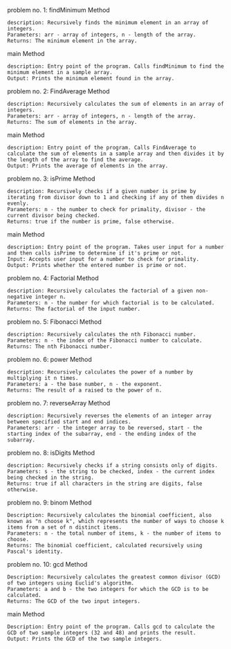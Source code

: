 problem no. 1:
  findMinimum Method
  
    description: Recursively finds the minimum element in an array of integers.
    Parameters: arr - array of integers, n - length of the array.
    Returns: The minimum element in the array.

main Method

    description: Entry point of the program. Calls findMinimum to find the minimum element in a sample array.
    Output: Prints the minimum element found in the array.

problem no. 2:
  FindAverage Method

    description: Recursively calculates the sum of elements in an array of integers.
    Parameters: arr - array of integers, n - length of the array.
    Returns: The sum of elements in the array.

main Method

    description: Entry point of the program. Calls FindAverage to calculate the sum of elements in a sample array and then divides it by the length of the array to find the average.
    Output: Prints the average of elements in the array.

problem no. 3:
  isPrime Method

    description: Recursively checks if a given number is prime by iterating from divisor down to 1 and checking if any of them divides n evenly.
    Parameters: n - the number to check for primality, divisor - the current divisor being checked.
    Returns: true if the number is prime, false otherwise.

main Method

    description: Entry point of the program. Takes user input for a number and then calls isPrime to determine if it's prime or not.
    Input: Accepts user input for a number to check for primality.
    Output: Prints whether the entered number is prime or not.

problem no. 4:
  Factorial Method

    description: Recursively calculates the factorial of a given non-negative integer n.
    Parameters: n - the number for which factorial is to be calculated.
    Returns: The factorial of the input number.

problem no. 5:
  Fibonacci Method

    description: Recursively calculates the nth Fibonacci number.
    Parameters: n - the index of the Fibonacci number to calculate.
    Returns: The nth Fibonacci number.

problem no. 6:
  power Method

    description: Recursively calculates the power of a number by multiplying it n times.
    Parameters: a - the base number, n - the exponent.
    Returns: The result of a raised to the power of n.

problem no. 7:
  reverseArray Method

    description: Recursively reverses the elements of an integer array between specified start and end indices.
    Parameters: arr - the integer array to be reversed, start - the starting index of the subarray, end - the ending index of the subarray.

problem no. 8:
  isDigits Method

    description: Recursively checks if a string consists only of digits.
    Parameters: s - the string to be checked, index - the current index being checked in the string.
    Returns: true if all characters in the string are digits, false otherwise.

problem no. 9:
binom Method

    Description: Recursively calculates the binomial coefficient, also known as "n choose k", which represents the number of ways to choose k items from a set of n distinct items.
    Parameters: n - the total number of items, k - the number of items to choose.
    Returns: The binomial coefficient, calculated recursively using Pascal's identity.

problem no. 10:
  gcd Method

    Description: Recursively calculates the greatest common divisor (GCD) of two integers using Euclid's algorithm.
    Parameters: a and b - the two integers for which the GCD is to be calculated.
    Returns: The GCD of the two input integers.

main Method

    Description: Entry point of the program. Calls gcd to calculate the GCD of two sample integers (32 and 48) and prints the result.
    Output: Prints the GCD of the two sample integers.
    
